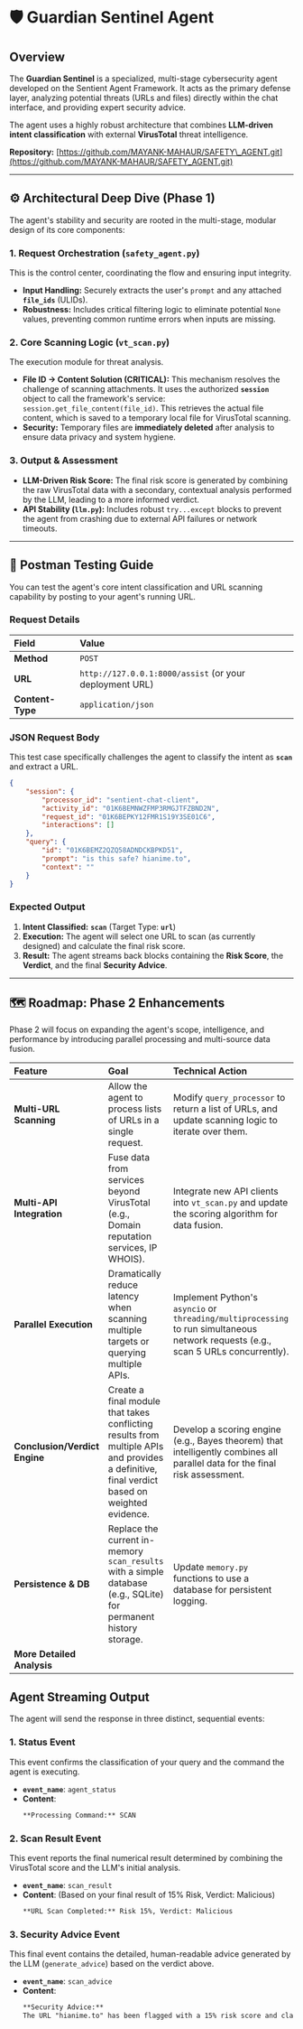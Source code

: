 
# 🛡️ Guardian Sentinel Agent

## Overview

The **Guardian Sentinel** is a specialized, multi-stage cybersecurity agent developed on the Sentient Agent Framework. It acts as the primary defense layer, analyzing potential threats (URLs and files) directly within the chat interface, and providing expert security advice.

The agent uses a highly robust architecture that combines **LLM-driven intent classification** with external **VirusTotal** threat intelligence.

**Repository:** [https://github.com/MAYANK-MAHAUR/SAFETY\_AGENT.git](https://github.com/MAYANK-MAHAUR/SAFETY_AGENT.git)

-----

## ⚙️ Architectural Deep Dive (Phase 1)

The agent's stability and security are rooted in the multi-stage, modular design of its core components:

### 1\. Request Orchestration (`safety_agent.py`)

This is the control center, coordinating the flow and ensuring input integrity.

  * **Input Handling:** Securely extracts the user's `prompt` and any attached **`file_ids`** (ULIDs).
  * **Robustness:** Includes critical filtering logic to eliminate potential `None` values, preventing common runtime errors when inputs are missing.

### 2\. Core Scanning Logic (`vt_scan.py`)

The execution module for threat analysis.

  * **File ID $\rightarrow$ Content Solution (CRITICAL):** This mechanism resolves the challenge of scanning attachments. It uses the authorized **`session`** object to call the framework's service: `session.get_file_content(file_id)`. This retrieves the actual file content, which is saved to a temporary local file for VirusTotal scanning.
  * **Security:** Temporary files are **immediately deleted** after analysis to ensure data privacy and system hygiene.

### 3\. Output & Assessment

  * **LLM-Driven Risk Score:** The final risk score is generated by combining the raw VirusTotal data with a secondary, contextual analysis performed by the LLM, leading to a more informed verdict.
  * **API Stability (`llm.py`):** Includes robust `try...except` blocks to prevent the agent from crashing due to external API failures or network timeouts.

-----

## 🧪 Postman Testing Guide

You can test the agent's core intent classification and URL scanning capability by posting to your agent's running URL.

### Request Details

| Field | Value |
| :--- | :--- |
| **Method** | `POST` |
| **URL** | `http://127.0.0.1:8000/assist` (or your deployment URL) |
| **Content-Type** | `application/json` |

### JSON Request Body

This test case specifically challenges the agent to classify the intent as **`scan`** and extract a URL.

```json
{
    "session": {
        "processor_id": "sentient-chat-client",
        "activity_id": "01K6BEMNWZFMP3RMGJTFZBND2N",
        "request_id": "01K6BEPKY12FMR1S19Y3SE01C6",
        "interactions": []
    },
    "query": {
        "id": "01K6BEMZ2QZQ58ADNDCKBPKD51",
        "prompt": "is this safe? hianime.to",
        "context": ""
    }
}
```

### Expected Output

1.  **Intent Classified:** **`scan`** (Target Type: **`url`**)
2.  **Execution:** The agent will select one URL to scan (as currently designed) and calculate the final risk score.
3.  **Result:** The agent streams back blocks containing the **Risk Score**, the **Verdict**, and the final **Security Advice**.

-----

## 🗺️ Roadmap: Phase 2 Enhancements

Phase 2 will focus on expanding the agent's scope, intelligence, and performance by introducing parallel processing and multi-source data fusion.

| Feature | Goal | Technical Action |
| :--- | :--- | :--- |
| **Multi-URL Scanning** | Allow the agent to process lists of URLs in a single request. | Modify `query_processor` to return a list of URLs, and update scanning logic to iterate over them. |
| **Multi-API Integration** | Fuse data from services beyond VirusTotal (e.g., Domain reputation services, IP WHOIS). | Integrate new API clients into `vt_scan.py` and update the scoring algorithm for data fusion. |
| **Parallel Execution** | Dramatically reduce latency when scanning multiple targets or querying multiple APIs. | Implement Python's `asyncio` or `threading/multiprocessing` to run simultaneous network requests (e.g., scan 5 URLs concurrently). |
| **Conclusion/Verdict Engine** | Create a final module that takes conflicting results from multiple APIs and provides a definitive, final verdict based on weighted evidence. | Develop a scoring engine (e.g., Bayes theorem) that intelligently combines all parallel data for the final risk assessment. |
| **Persistence & DB** | Replace the current in-memory `scan_results` with a simple database (e.g., SQLite) for permanent history storage. | Update `memory.py` functions to use a database for persistent logging. |
| **More Detailed Analysis** |



## Agent Streaming Output

The agent will send the response in three distinct, sequential events:

### 1\. Status Event

This event confirms the classification of your query and the command the agent is executing.

  * **`event_name`**: `agent_status`
  * **Content**:
    ```markdown
    **Processing Command:** SCAN
    ```

### 2\. Scan Result Event

This event reports the final numerical result determined by combining the VirusTotal score and the LLM's initial analysis.

  * **`event_name`**: `scan_result`
  * **Content**: (Based on your final result of 15% Risk, Verdict: Malicious)
    ```markdown
    **URL Scan Completed:** Risk 15%, Verdict: Malicious
    ```

### 3\. Security Advice Event

This final event contains the detailed, human-readable advice generated by the LLM (`generate_advice`) based on the verdict above.

  * **`event_name`**: `scan_advice`
  * **Content**:
    ```markdown
    **Security Advice:**
    The URL "hianime.to" has been flagged with a 15% risk score and classified as malicious, indicating potential threats such as phishing, malware distribution, or fraudulent activity. Previous scans of similar URLs suggest a pattern of suspicious behavior, raising concerns about its legitimacy. Users should avoid visiting this site to prevent exposure to security risks. It is advisable to block the domain at the network level and educate users about recognizing unsafe links. Always verify the authenticity of websites before entering any personal information.
    ```


